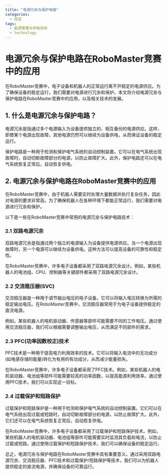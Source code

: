 ```yaml
---  
title: "电源冗余与保护电路"  
categories:  
  - 综述  
tags: 
  - 能源管理与供电系统 
  - technology  
---  
```


# 电源冗余与保护电路在RoboMaster竞赛中的应用

在RoboMaster竞赛中，电子设备和机器人的正常运行离不开稳定的电源供应。为了确保设备的稳定运行，我们需要对电源进行冗余和保护。本文将介绍电源冗余与保护电路在RoboMaster竞赛中的应用，以及相关技术的发展。

## 1. 什么是电源冗余与保护电路？

电源冗余是指通过多个电源输入为设备提供独立的、相互备份的电源供应。这样，即使某个电源出现故障，其他电源仍然可以继续为设备供电，从而保证设备的稳定运行。

保护电路是一种用于检测和保护电气系统的自动控制装置。它可以在电气系统出现故障时，自动切断故障部分的电源，以防止故障扩大。此外，保护电路还可以在电气系统恢复正常后，自动恢复供电。

## 2. 电源冗余与保护电路在RoboMaster竞赛中的应用

在RoboMaster竞赛中，由于机器人需要实时处理大量数据并执行复杂任务，因此对电源的要求非常高。为了确保机器人在各种环境下都能正常运行，我们需要对电源进行冗余和保护。

以下是一些在RoboMaster竞赛中常用的电源冗余与保护电路技术：

### 2.1 双路电源冗余

双路电源冗余是指通过两个独立的电源输入为设备提供电源供应。当一个电源出现故障时，另一个电源可以继续为设备供电。这种方法可以提高设备的可靠性和稳定性。

在RoboMaster竞赛中，许多电子设备都采用了双路电源冗余设计。例如，某些机器人的电池组、CPU、控制器等关键部件都采用了双路电源冗余设计。

### 2.2 交流稳压器(SVC)

交流稳压器是一种用于调节输出电压的电子设备。它可以将输入电压转换为所需的稳定输出电压。在RoboMaster竞赛中，交流稳压器常用于为电子设备提供稳定的直流电源。

例如，某些机器人的电机驱动器、传感器等部件可能需要不同的工作电压。通过使用交流稳压器，我们可以根据需要调整输出电压，从而满足不同部件的需求。

### 2.3 PFC(功率因数校正)技术

PFC技术是一种用于提高电力利用效率的技术。它可以将输入电流中的无功成分(如电感存储的能量)转化为有用的有功成分，从而减少能量损失。

在RoboMaster竞赛中，许多电子设备都采用了PFC技术。例如，某些机器人的电机驱动器、电池组等部件可能需要较高的功率因数，以提高能源利用效率。通过使用PFC技术，我们可以实现这一目标。

### 2.4 过载保护和短路保护

过载保护和短路保护是一种用于检测和保护电气系统的自动控制装置。它们可以在电气系统出现过载或短路时，自动切断故障部分的电源，以防止故障扩大。此外，它们还可以在电气系统恢复正常后，自动恢复供电。

在RoboMaster竞赛中，许多电子设备都采用了过载保护和短路保护技术。例如，某些机器人的电机驱动器、电池组等部件可能需要实时监测其负载和电流，以防止过载或短路。通过使用过载保护和短路保护技术，我们可以确保设备的稳定运行。

总之，电源冗余与保护电路在RoboMaster竞赛中具有重要意义。通过采用双路电源冗余、交流稳压器、PFC技术和过载保护/短路保护等技术，我们可以为机器人提供稳定的直流电源，并确保设备的可靠运行。 
